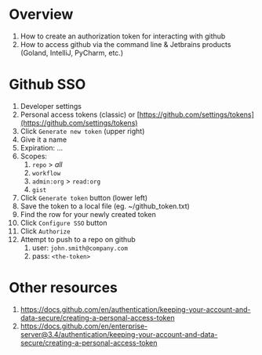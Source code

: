 # Overview
1. How to create an authorization token for interacting with github
1. How to access github via the command line & Jetbrains products (Goland, IntelliJ, PyCharm, etc.)


# Github SSO
1. Developer settings
1. Personal access tokens (classic) or [https://github.com/settings/tokens](https://github.com/settings/tokens)
1. Click `Generate new token` (upper right)
1. Give it a name
1. Expiration: ...
1. Scopes:
    1. `repo` > *all*
    1. `workflow`
    1. `admin:org` > `read:org`
    1. `gist`
1. Click `Generate token` button (lower left)
1. Save the token to a local file (eg. ~/github_token.txt)
1. Find the row for your newly created token
1. Click `Configure SSO` button
1. Click `Authorize`
1. Attempt to push to a repo on github
    1. user: `john.smith@company.com`
    1. pass: `<the-token>`


# Other resources
1. https://docs.github.com/en/authentication/keeping-your-account-and-data-secure/creating-a-personal-access-token
1. https://docs.github.com/en/enterprise-server@3.4/authentication/keeping-your-account-and-data-secure/creating-a-personal-access-token
